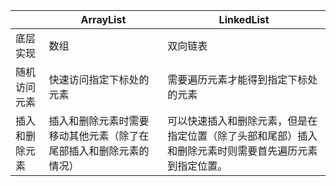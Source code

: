 |                | ArrayList                                                    | LinkedList                                                   |
| -------------- | ------------------------------------------------------------ | ------------------------------------------------------------ |
| 底层实现       | 数组                                                         | 双向链表                                                     |
| 随机访问元素   | 快速访问指定下标处的元素                                     | 需要遍历元素才能得到指定下标处的元素                         |
| 插入和删除元素 | 插入和删除元素时需要移动其他元素（除了在尾部插入和删除元素的情况） | 可以快速插入和删除元素，但是在指定位置（除了头部和尾部）插入和删除元素时则需要首先遍历元素到指定位置。 |

